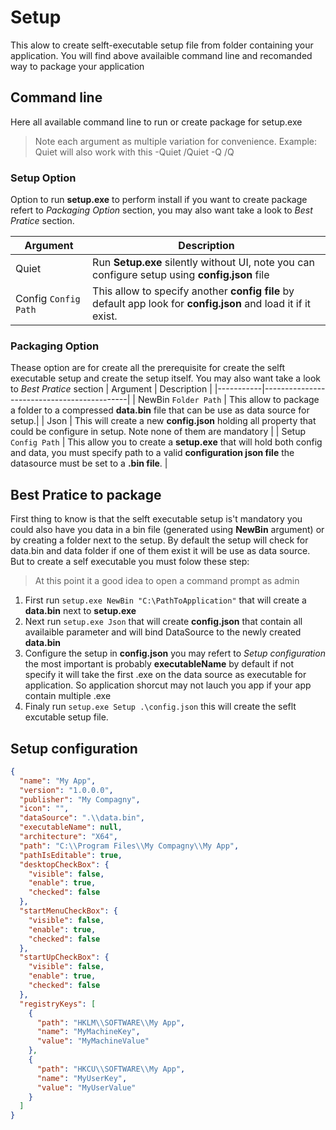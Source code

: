 
# Setup
This alow to create selft-executable setup file from folder containing your application. You will find above availaible command line and recomanded way to package your application

## Command line

Here all available command line to run or create package for setup.exe

>Note each argument as multiple variation for convenience.
Example: Quiet will also work with this
-Quiet /Quiet -Q /Q

### Setup Option
Option to run **setup.exe** to perform install if you want to create package refert to *Packaging Option* section, you may also want take a look to *Best Pratice*  section.

| Argument  |               Description                  |
|-----------|--------------------------------------------|
| Quiet | Run **Setup.exe** silently without UI, note you can configure setup using **config.json** file |
| Config `Config Path` | This allow to specify another **config file** by default app look for **config.json** and load it if it exist. |


### Packaging Option 
Thease option are for create all the prerequisite for create the selft executable setup and create the setup itself. You may also want take a look to *Best Pratice*  section
| Argument  |               Description                  |
|-----------|--------------------------------------------|
| NewBin `Folder Path` | This allow to package a folder to a compressed **data.bin** file that can be use as data source for setup.|
| Json | This will create a new **config.json** holding all property that could be configure in setup. Note none of them are mandatory |
| Setup `Config Path` | This allow you to create a **setup.exe** that will hold both config and data, you must specify path to a valid **configuration json file**  the datasource must be set to a **.bin file**. |

## Best Pratice to package
First thing to know is that the selft executable setup is't mandatory you could also have you data in a bin file (generated using **NewBin** argument) or by creating a folder next to the setup. By default the setup will check for data.bin and data folder if one of them exist it will be use as data source. But to create a self executable you must folow these step:
> At this point it a good idea to open a command prompt as admin

 1. First run `setup.exe NewBin "C:\PathToApplication"` that will create a **data.bin** next to **setup.exe**
 2. Next run `setup.exe Json` that will create **config.json** that contain all availaible parameter and will bind DataSource to the newly created **data.bin**
 3. Configure the setup in **config.json** you may refert to *Setup configuration* the most important is probably **executableName** by default if not specify it will take the first .exe on the data source as executable for application. So application shorcut may not lauch you app if your app contain multiple .exe
 4. Finaly run `setup.exe Setup .\config.json` this will create the seflt excutable setup file.

## Setup configuration

```json
{
  "name": "My App",
  "version": "1.0.0.0",
  "publisher": "My Compagny",
  "icon": "",
  "dataSource": ".\\data.bin",
  "executableName": null,
  "architecture": "X64",
  "path": "C:\\Program Files\\My Compagny\\My App",
  "pathIsEditable": true,
  "desktopCheckBox": {
    "visible": false,
    "enable": true,
    "checked": false
  },
  "startMenuCheckBox": {
    "visible": false,
    "enable": true,
    "checked": false
  },
  "startUpCheckBox": {
    "visible": false,
    "enable": true,
    "checked": false
  },
  "registryKeys": [
    {
      "path": "HKLM\\SOFTWARE\\My App",
      "name": "MyMachineKey",
      "value": "MyMachineValue"
    },
    {
      "path": "HKCU\\SOFTWARE\\My App",
      "name": "MyUserKey",
      "value": "MyUserValue"
    }
  ]
}
```
